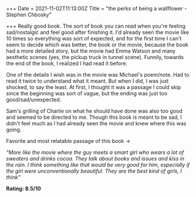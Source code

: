 +++
Date = 2021-11-02T11:13:00Z
Title = "the perks of being a wallflower - Stephen Chbosky"

+++
Really good book. The sort of book you can read when you're feeling sad/nostalgic and feel good after finishing it. I'd already seen the movie like 10 times so everything was sort of expected, and for the first time I can't seem to decide which was better, the book or the movie, because the book had a more detailed story, but the movie had Emma Watson and many aesthetic scenes (yes, the pickup truck in tunnel scene). Funnily, towards the end of the book, I realized I had read it before.

One of the details I wish was in the movie was Michael's poem/note. Had to read it twice to understand what it meant. But when I did, I was just shocked, to say the least. At first, I thought it was a passage I could skip since the beginning was sort of vague, but the ending was just too good/sad/unexpected. 

Sam's grilling of Charlie on what he should have done was also too good and seemed to be directed to me. Though this book is meant to be sad, I didn't feel much as I had already seen the movie and knew where this was going.

Favorite and most relatable passage of this book -> 

_"More like the movie where the guy meets a smart girl who wears a lot of sweaters and drinks cocoa. They talk about books and issues and kiss in the rain. I think something like that would be very good for him, especially if the girl were unconventionally beautiful. They are the best kind of girls, I think"_ 

**Rating: 8.5/10**